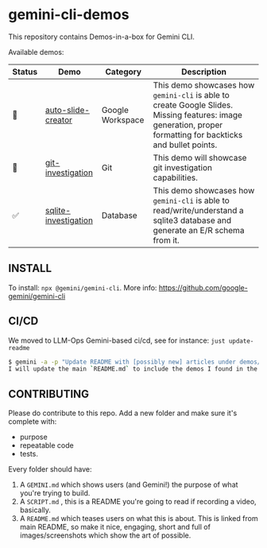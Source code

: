 # gemini-cli-demos

This repository contains Demos-in-a-box for Gemini CLI.

Available demos:

| Status | Demo | Category | Description |
|---|---|---|---|
| 🚧 | [auto-slide-creator](./demos/auto-slide-creator) | Google Workspace | This demo showcases how `gemini-cli` is able to create Google Slides. Missing features: image generation, proper formatting for backticks and bullet points. |
| 🚧 | [git-investigation](./demos/git-investigation) | Git | This demo will showcase git investigation capabilities. |
| ✅ | [sqlite-investigation](./demos/sqlite-investigation) | Database | This demo showcases how `gemini-cli` is able to read/write/understand a sqlite3 database and generate an E/R schema from it. |

## INSTALL

To install: `npx @gemini/gemini-cli`.
More info: https://github.com/google-gemini/gemini-cli

## CI/CD

We moved to LLM-Ops Gemini-based ci/cd, see for instance: `just update-readme`

```bash
$ gemini -a -p "Update README with [possibly new] articles under demos/"
I will update the main `README.md` to include the demos I found in the `demos/` directory. First, I'll list the contents of the `demos/` directory to identify all the demos. Then, for each demo, I will read its `STATUS.md` file to gather the necessary information to update the main `README.md`.
```

## CONTRIBUTING

Please do contribute to this repo. Add a new folder and make sure it's complete with:
- purpose
- repeatable code
- tests.

Every folder should have:

1. A `GEMINI.md` which shows users (and Gemini!) the purpose of what you're trying to build.
2. A `SCRIPT.md` , this is a README you're going to read if recording a video, basically.
3. A `README.md` which teases users on what this is about. This is linked from main README, so make it nice, engaging,
   short and full of images/screenshots which show the art of possible.
